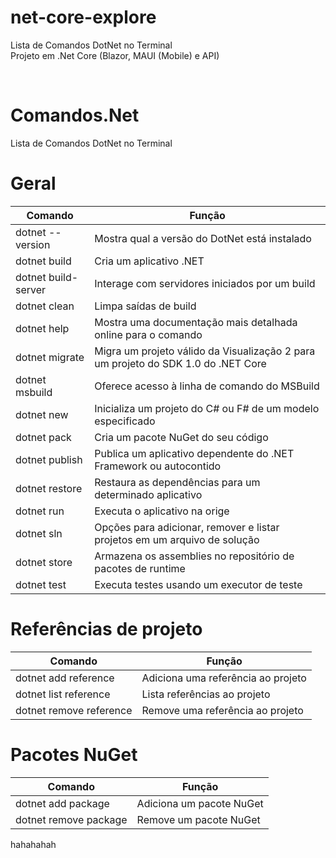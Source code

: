 # net-core-explore
Lista de Comandos DotNet no Terminal <br />
Projeto em .Net Core (Blazor, MAUI (Mobile) e API)

<br />

# Comandos.Net
Lista de Comandos DotNet no Terminal

# Geral

|  Comando                    |  Função                                                                                             |
| --------------------------  | --------------------------------------------------------------------------------------------------- |
|  dotnet --version           |  Mostra qual a versão do DotNet está instalado                                                      |
|  dotnet build               |  Cria um aplicativo .NET                                                                            |
|  dotnet build-server        |  Interage com servidores iniciados por um build                                                     |
|  dotnet clean               |  Limpa saídas de build                                                                              |
|  dotnet help                |  Mostra uma documentação mais detalhada online para o comando                                       |
|  dotnet migrate             |  Migra um projeto válido da Visualização 2 para um projeto do SDK 1.0 do .NET Core                  |
|  dotnet msbuild             |  Oferece acesso à linha de comando do MSBuild                                                       |
|  dotnet new                 |  Inicializa um projeto do C# ou F# de um modelo especificado                                        |
|  dotnet pack                |  Cria um pacote NuGet do seu código                                                                 |
|  dotnet publish             |  Publica um aplicativo dependente do .NET Framework ou autocontido                                  |
|  dotnet restore             |  Restaura as dependências para um determinado aplicativo                                            |
|  dotnet run                 |  Executa o aplicativo na orige                                                                      |
|  dotnet sln                 |  Opções para adicionar, remover e listar projetos em um arquivo de solução                          |
|  dotnet store               |  Armazena os assemblies no repositório de pacotes de runtime                                        |
|  dotnet test                |  Executa testes usando um executor de teste                                                         |

# Referências de projeto

|  Comando                    |  Função                                                                                             |
| --------------------------  | --------------------------------------------------------------------------------------------------- |
|  dotnet add reference       |  Adiciona uma referência ao projeto                                                                 |
|  dotnet list reference      |  Lista referências ao projeto                                                                       |
|  dotnet remove reference    |  Remove uma referência ao projeto                                                                   |

# Pacotes NuGet

|  Comando                    |  Função                                                                                             |
| --------------------------  | --------------------------------------------------------------------------------------------------- |
|  dotnet add package         |  Adiciona um pacote NuGet                                                                           |
|  dotnet remove package      |  Remove um pacote NuGet                                                                             |

hahahahah